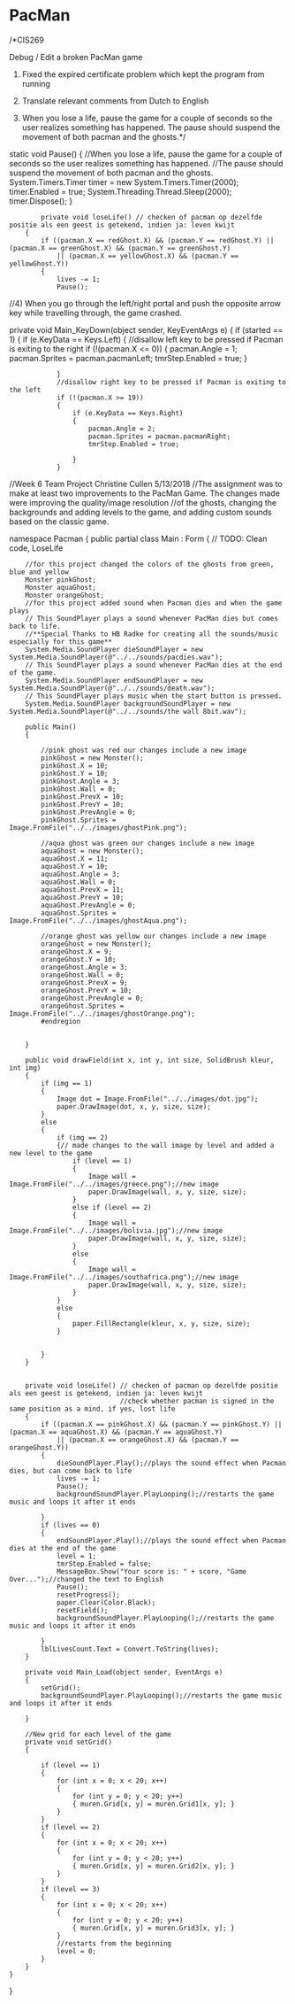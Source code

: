 # PacMan
/*CIS269

Debug / Edit a broken PacMan game

1) Fixed the expired certificate problem which kept the program from running

2) Translate relevant comments from Dutch to English

3)	When you lose a life, pause the game for a couple of seconds so the user realizes something has happened. The pause should suspend the movement of both pacman and the ghosts.*/

 static void Pause()
        {
            //When you lose a life, pause the game for a couple of seconds so the user realizes something has happened. 
            //The pause should suspend the movement of both pacman and the ghosts.
            System.Timers.Timer timer = new System.Timers.Timer(2000);
            timer.Enabled = true;
            System.Threading.Thread.Sleep(2000);
            timer.Dispose();
        }

            private void loseLife() // checken of pacman op dezelfde positie als een geest is getekend, indien ja: leven kwijt
        {
            if ((pacman.X == redGhost.X) && (pacman.Y == redGhost.Y) || (pacman.X == greenGhost.X) && (pacman.Y == greenGhost.Y)
                || (pacman.X == yellowGhost.X) && (pacman.Y == yellowGhost.Y))
            {
                lives -= 1;
                Pause();

//4)	When you go through the left/right portal and push the opposite arrow key while travelling through, the game crashed.

 private void Main_KeyDown(object sender, KeyEventArgs e)
        {
            if (started == 1)
            {
                if (e.KeyData == Keys.Left)
                {
                //disallow left key to be pressed if Pacman is exiting to the right
                    if (!(pacman.X <= 0))
                    {
                        pacman.Angle = 1;
                        pacman.Sprites = pacman.pacmanLeft;
                        tmrStep.Enabled = true;
                    }

                }
                //disallow right key to be pressed if Pacman is exiting to the left
                if (!(pacman.X >= 19))
                {
                    if (e.KeyData == Keys.Right)
                    {
                        pacman.Angle = 2;
                        pacman.Sprites = pacman.pacmanRight;
                        tmrStep.Enabled = true;

                    }
                }
                
//Week 6 Team Project Christine Cullen 5/13/2018
//The assignment was to make at least two improvements to the PacMan Game.  The changes made were improving the quality/image resolution //of the ghosts, changing the backgrounds and adding levels to the game, and adding custom sounds based on the classic game.

namespace Pacman
{
    public partial class Main : Form
    {
        // TODO: Clean code, LoseLife
        
        //for this project changed the colors of the ghosts from green, blue and yellow
        Monster pinkGhost;
        Monster aquaGhost;
        Monster orangeGhost;
        //for this project added sound when Pacman dies and when the game plays
        // This SoundPlayer plays a sound whenever PacMan dies but comes back to life.
        //**Special Thanks to HB Radke for creating all the sounds/music especially for this game**
        System.Media.SoundPlayer dieSoundPlayer = new System.Media.SoundPlayer(@"../../sounds/pacdies.wav");
        // This SoundPlayer plays a sound whenever PacMan dies at the end of the game.
        System.Media.SoundPlayer endSoundPlayer = new System.Media.SoundPlayer(@"../../sounds/death.wav");
        // This SoundPlayer plays music when the start button is pressed.
        System.Media.SoundPlayer backgroundSoundPlayer = new System.Media.SoundPlayer(@"../../sounds/the wall 8bit.wav");

        public Main()
        {

            //pink ghost was red our changes include a new image
            pinkGhost = new Monster();
            pinkGhost.X = 10;
            pinkGhost.Y = 10;
            pinkGhost.Angle = 3;
            pinkGhost.Wall = 0;
            pinkGhost.PrevX = 10;
            pinkGhost.PrevY = 10;
            pinkGhost.PrevAngle = 0;
            pinkGhost.Sprites = Image.FromFile("../../images/ghostPink.png");

            //aqua ghost was green our changes include a new image
            aquaGhost = new Monster();
            aquaGhost.X = 11;
            aquaGhost.Y = 10;
            aquaGhost.Angle = 3;
            aquaGhost.Wall = 0;
            aquaGhost.PrevX = 11;
            aquaGhost.PrevY = 10;
            aquaGhost.PrevAngle = 0;
            aquaGhost.Sprites = Image.FromFile("../../images/ghostAqua.png");

            //orange ghost was yellow our changes include a new image
            orangeGhost = new Monster();
            orangeGhost.X = 9;
            orangeGhost.Y = 10;
            orangeGhost.Angle = 3;
            orangeGhost.Wall = 0;
            orangeGhost.PrevX = 9;
            orangeGhost.PrevY = 10;
            orangeGhost.PrevAngle = 0;
            orangeGhost.Sprites = Image.FromFile("../../images/ghostOrange.png");
            #endregion


        }

        public void drawField(int x, int y, int size, SolidBrush kleur, int img)
        {
            if (img == 1)
            {
                Image dot = Image.FromFile("../../images/dot.jpg");
                paper.DrawImage(dot, x, y, size, size);
            }
            else
            {
                if (img == 2)
                {// made changes to the wall image by level and added a new level to the game
                    if (level == 1)
                    {
                        Image wall = Image.FromFile("../../images/greece.png");//new image
                        paper.DrawImage(wall, x, y, size, size);
                    }
                    else if (level == 2)
                    {
                        Image wall = Image.FromFile("../../images/bolivia.jpg");//new image
                        paper.DrawImage(wall, x, y, size, size);
                    }
                    else
                    {
                        Image wall = Image.FromFile("../../images/southafrica.png");//new image
                        paper.DrawImage(wall, x, y, size, size);
                    }
                }
                else
                {
                    paper.FillRectangle(kleur, x, y, size, size);
                }


            }
        }


        private void loseLife() // checken of pacman op dezelfde positie als een geest is getekend, indien ja: leven kwijt
                                //check whether pacman is signed in the same position as a mind, if yes, lost life
        {
            if ((pacman.X == pinkGhost.X) && (pacman.Y == pinkGhost.Y) || (pacman.X == aquaGhost.X) && (pacman.Y == aquaGhost.Y)
                || (pacman.X == orangeGhost.X) && (pacman.Y == orangeGhost.Y))
            {
                dieSoundPlayer.Play();//plays the sound effect when Pacman dies, but can come back to life
                lives -= 1;
                Pause();
                backgroundSoundPlayer.PlayLooping();//restarts the game music and loops it after it ends

            }
            if (lives == 0)
            {
                endSoundPlayer.Play();//plays the sound effect when Pacman dies at the end of the game
                level = 1;
                tmrStep.Enabled = false;
                MessageBox.Show("Your score is: " + score, "Game Over...");//changed the text to English
                Pause();
                resetProgress();
                paper.Clear(Color.Black);
                resetField();
                backgroundSoundPlayer.PlayLooping();//restarts the game music and loops it after it ends

            }
            lblLivesCount.Text = Convert.ToString(lives);
        }

        private void Main_Load(object sender, EventArgs e)
        {
            setGrid();
            backgroundSoundPlayer.PlayLooping();//restarts the game music and loops it after it ends

        }

        //New grid for each level of the game
        private void setGrid()
        {

            if (level == 1)
            {
                for (int x = 0; x < 20; x++)
                {
                    for (int y = 0; y < 20; y++)
                    { muren.Grid[x, y] = muren.Grid1[x, y]; }
                }
            }
            if (level == 2)
            {
                for (int x = 0; x < 20; x++)
                {
                    for (int y = 0; y < 20; y++)
                    { muren.Grid[x, y] = muren.Grid2[x, y]; }
                }
            }
            if (level == 3)
            {
                for (int x = 0; x < 20; x++)
                {
                    for (int y = 0; y < 20; y++)
                    { muren.Grid[x, y] = muren.Grid3[x, y]; }
                }
                //restarts from the beginning
                level = 0;
            }
        }
    }
}


